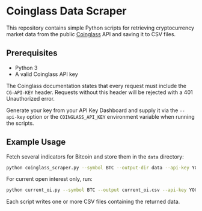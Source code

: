 # Coinglass Data Scraper

This repository contains simple Python scripts for retrieving cryptocurrency market data from the public [Coinglass](https://coinglass.com/) API and saving it to CSV files.

## Prerequisites

- Python 3
- A valid Coinglass API key

The Coinglass documentation states that every request must include the `CG-API-KEY` header. Requests without this header will be rejected with a 401 Unauthorized error.

Generate your key from your API Key Dashboard and supply it via the `--api-key` option or the `COINGLASS_API_KEY` environment variable when running the scripts.

## Example Usage

Fetch several indicators for Bitcoin and store them in the `data` directory:

```bash
python coinglass_scraper.py --symbol BTC --output-dir data --api-key YOUR_KEY
```

For current open interest only, run:

```bash
python current_oi.py --symbol BTC --output current_oi.csv --api-key YOUR_KEY
```

Each script writes one or more CSV files containing the returned data.
